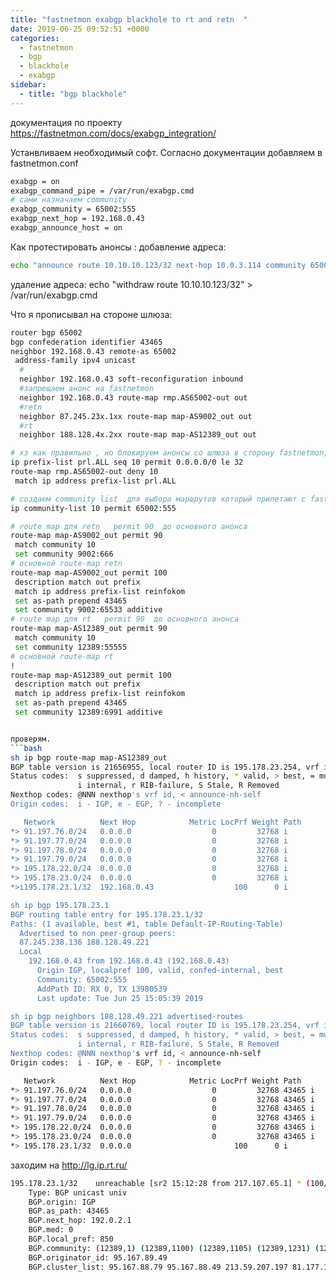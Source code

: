 ```yaml
---
title: "fastnetmon exabgp blackhole to rt and retn  "
date: 2019-06-25 09:52:51 +0000
categories:
  - fastnetmon
  - bgp
  - blackhole
  - exabgp
sidebar:
  - title: "bgp blackhole"
---
```



документация по проекту  https://fastnetmon.com/docs/exabgp_integration/

Устанвливаем необходимый софт. Согласно документации  добавляем в fastnetmon.conf
```bash
exabgp = on
exabgp_command_pipe = /var/run/exabgp.cmd
# сами назначаем community
exabgp_community = 65002:555
exabgp_next_hop = 192.168.0.43
exabgp_announce_host = on
```
Как протестировать анонсы :
добавление адреса:
```bash
echo "announce route 10.10.10.123/32 next-hop 10.0.3.114 community 65002:555" > /var/run/exabgp.cmd
```
удаление адреса:
echo "withdraw route 10.10.10.123/32" > /var/run/exabgp.cmd


Что я прописывал на стороне шлюза:
```bash
router bgp 65002
bgp confederation identifier 43465
neighbor 192.168.0.43 remote-as 65002
 address-family ipv4 unicast
  # 
  neighbor 192.168.0.43 soft-reconfiguration inbound
  #запрещаем анонс на fastnetmon
  neighbor 192.168.0.43 route-map rmp.AS65002-out out
  #retn
  neighbor 87.245.23x.1xx route-map map-AS9002_out out
  #rt
  neighbor 188.128.4x.2xx route-map map-AS12389_out out

# хз как правильно , но блокируем анонсы со шлюза в сторону fastnetmon, т.к. ненужны они там.
ip prefix-list prl.ALL seq 10 permit 0.0.0.0/0 le 32
route-map rmp.AS65002-out deny 10
 match ip address prefix-list prl.ALL

# создаем community list  для выбора маршрутов который прилетают с fastnetmon
ip community-list 10 permit 65002:555

# route map для retn   permit 90  до основного анонса
route-map map-AS9002_out permit 90
 match community 10
 set community 9002:666
# основной route-map retn
route-map map-AS9002_out permit 100
 description match out prefix
 match ip address prefix-list reinfokom
 set as-path prepend 43465
 set community 9002:65533 additive
# route map для rt   permit 90  до основного анонса
route-map map-AS12389_out permit 90
 match community 10
 set community 12389:55555
# основной route-map rt
!
route-map map-AS12389_out permit 100
 description match out prefix
 match ip address prefix-list reinfokom
 set as-path prepend 43465
 set community 12389:6991 additive


проверям.
```bash
sh ip bgp route-map map-AS12389_out
BGP table version is 21656955, local router ID is 195.178.23.254, vrf id 0
Status codes:  s suppressed, d damped, h history, * valid, > best, = multipath,
               i internal, r RIB-failure, S Stale, R Removed
Nexthop codes: @NNN nexthop's vrf id, < announce-nh-self
Origin codes:  i - IGP, e - EGP, ? - incomplete

   Network          Next Hop            Metric LocPrf Weight Path
*> 91.197.76.0/24   0.0.0.0                  0         32768 i
*> 91.197.77.0/24   0.0.0.0                  0         32768 i
*> 91.197.78.0/24   0.0.0.0                  0         32768 i
*> 91.197.79.0/24   0.0.0.0                  0         32768 i
*> 195.178.22.0/24  0.0.0.0                  0         32768 i
*> 195.178.23.0/24  0.0.0.0                  0         32768 i
*>i195.178.23.1/32  192.168.0.43                  100      0 i

sh ip bgp 195.178.23.1
BGP routing table entry for 195.178.23.1/32
Paths: (1 available, best #1, table Default-IP-Routing-Table)
  Advertised to non peer-group peers:
  87.245.238.136 188.128.49.221
  Local
    192.168.0.43 from 192.168.0.43 (192.168.0.43)
      Origin IGP, localpref 100, valid, confed-internal, best
      Community: 65002:555
      AddPath ID: RX 0, TX 13980539
      Last update: Tue Jun 25 15:05:39 2019

sh ip bgp neighbors 188.128.49.221 advertised-routes 
BGP table version is 21660769, local router ID is 195.178.23.254, vrf id 0
Status codes:  s suppressed, d damped, h history, * valid, > best, = multipath,
               i internal, r RIB-failure, S Stale, R Removed
Nexthop codes: @NNN nexthop's vrf id, < announce-nh-self
Origin codes:  i - IGP, e - EGP, ? - incomplete

   Network          Next Hop            Metric LocPrf Weight Path
*> 91.197.76.0/24   0.0.0.0                  0         32768 43465 i
*> 91.197.77.0/24   0.0.0.0                  0         32768 43465 i
*> 91.197.78.0/24   0.0.0.0                  0         32768 43465 i
*> 91.197.79.0/24   0.0.0.0                  0         32768 43465 i
*> 195.178.22.0/24  0.0.0.0                  0         32768 43465 i
*> 195.178.23.0/24  0.0.0.0                  0         32768 43465 i
*> 195.178.23.1/32  0.0.0.0                       100      0 i

```
заходим на http://lg.ip.rt.ru/
```bash
195.178.23.1/32    unreachable [sr2 15:12:28 from 217.107.65.1] * (100/-) [AS43465i]
	Type: BGP unicast univ
	BGP.origin: IGP
	BGP.as_path: 43465
	BGP.next_hop: 192.0.2.1
	BGP.med: 0
	BGP.local_pref: 850
	BGP.community: (12389,1) (12389,1100) (12389,1105) (12389,1231) (12389,55555) (65535,65281)
	BGP.originator_id: 95.167.89.49
	BGP.cluster_list: 95.167.88.79 95.167.88.49 213.59.207.197 81.177.113.79
```



